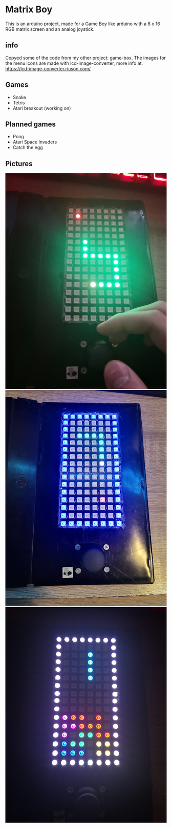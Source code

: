 # Matrix Boy
This is an arduino project, made for a Game Boy like arduino with a 8 x 16 RGB matrix screen and an analog joystick.
## info
Copyed some of the code from my other project: game-box.
The images for the menu icons are made with lcd-image-converter,
more info at: https://lcd-image-converter.riuson.com/
## Games
 - Snake
 - Tetris
 - Atari breakout (working on)
## Planned games
 - Pong
 - Atari Space Invaders
 - Catch the egg
## Pictures
<img src="https://raw.githubusercontent.com/Marcell-Puskas/matrix-boy/master/pictures/game_snake.jpg">
<img src="https://raw.githubusercontent.com/Marcell-Puskas/matrix-boy/master/pictures/menu_snake.jpg">
<img src="https://raw.githubusercontent.com/Marcell-Puskas/matrix-boy/master/pictures/menu_tetris.jpg">
